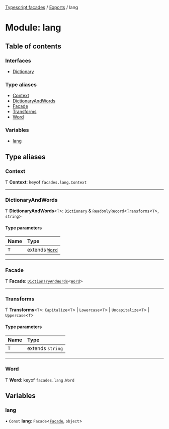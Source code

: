 [Typescript facades](../index.md) / [Exports](../modules.md) / lang

# Module: lang

## Table of contents

### Interfaces

- [Dictionary](../interfaces/lang.Dictionary.md)

### Type aliases

- [Context](lang.md#context)
- [DictionaryAndWords](lang.md#dictionaryandwords)
- [Facade](lang.md#facade)
- [Transforms](lang.md#transforms)
- [Word](lang.md#word)

### Variables

- [lang](lang.md#lang)

## Type aliases

### Context

Ƭ **Context**: keyof `facades.lang.Context`

___

### DictionaryAndWords

Ƭ **DictionaryAndWords**<`T`\>: [`Dictionary`](../interfaces/lang.Dictionary.md) & `ReadonlyRecord`<[`Transforms`](lang.md#transforms)<`T`\>, `string`\>

#### Type parameters

| Name | Type |
| :------ | :------ |
| `T` | extends [`Word`](lang.md#word) |

___

### Facade

Ƭ **Facade**: [`DictionaryAndWords`](lang.md#dictionaryandwords)<[`Word`](lang.md#word)\>

___

### Transforms

Ƭ **Transforms**<`T`\>: `Capitalize`<`T`\> \| `Lowercase`<`T`\> \| `Uncapitalize`<`T`\> \| `Uppercase`<`T`\>

#### Type parameters

| Name | Type |
| :------ | :------ |
| `T` | extends `string` |

___

### Word

Ƭ **Word**: keyof `facades.lang.Word`

## Variables

### lang

• `Const` **lang**: `Facade`<[`Facade`](lang.md#facade), `object`\>
